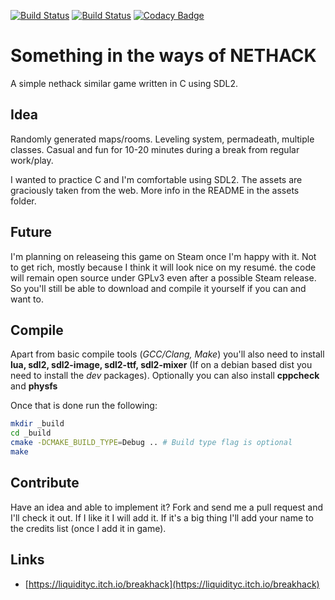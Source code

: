 [![Build Status](https://travis-ci.org/LiquidityC/breakhack.svg?branch=master)](https://travis-ci.org/LiquidityC/breakhack)
[![Build Status](https://ci.appveyor.com/api/projects/status/2nvna97cmm4cf535?svg=true)](https://ci.appveyor.com/project/LiquidityC/breakhack)
[![Codacy Badge](https://api.codacy.com/project/badge/Grade/fc02d56fa7194e61b2c7d260fd2e4186)](https://www.codacy.com/app/LiquidityC/breakhack?utm_source=github.com&amp;utm_medium=referral&amp;utm_content=LiquidityC/breakhack&amp;utm_campaign=Badge_Grade)
<!--[![Coverity Scan](https://scan.coverity.com/projects/15218/badge.svg)](https://scan.coverity.com/projects/liquidityc-breakhack)-->

Something in the ways of NETHACK
================================

A simple nethack similar game written in C using SDL2.

Idea
----
Randomly generated maps/rooms. Leveling system, permadeath,
multiple classes. Casual and fun for 10-20 minutes during a break
from regular work/play.

I wanted to practice C and I'm comfortable using SDL2. The assets
are graciously taken from the web. More info in the README in the
assets folder.

Future
------
I'm planning on releaseing this game on Steam once I'm happy with it.
Not to get rich, mostly because I think it will look nice on my resumé.
the code will remain open source under GPLv3 even after a possible Steam
release. So you'll still be able to download and compile it yourself if you
can and want to.

Compile
-------
Apart from basic compile tools (*GCC/Clang, Make*) you'll also need to install **lua, sdl2, sdl2-image, sdl2-ttf, sdl2-mixer** (If on a debian based dist you need to install the *dev* packages).
Optionally you can also install **cppcheck** and **physfs**

Once that is done run the following:
```bash
mkdir _build
cd _build
cmake -DCMAKE_BUILD_TYPE=Debug .. # Build type flag is optional
make
```

Contribute
----------
Have an idea and able to implement it? Fork and send me a pull request and
I'll check it out. If I like it I will add it. If it's a big thing I'll add 
your name to the credits list (once I add it in game).

Links
-----

- [https://liquidityc.itch.io/breakhack](https://liquidityc.itch.io/breakhack)
